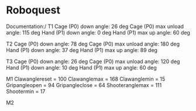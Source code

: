 # Roboquest

Documentation:/
T1
Cage (P0) down angle: 26 deg
Cage (P0) max unload angle: 115 deg
Hand (P1) down angle: 0 deg
Hand (P1) max up angle: 60 deg

T2
Cage (P0) down angle: 78 deg
Cage (P0) max unload angle: 180 deg
Hand (P1) down angle:  37 deg
Hand (P1) max up angle:  89 deg

T3
Cage (P0) down angle:  26 deg
Cage (P0) max unload angle:  120 deg
Hand (P1) down angle:  10 deg
Hand (P1) max up angle:  60 deg

M1
Clawanglereset = 100
Clawanglemax = 168
Clawanglemin = 15
Gripangleopen = 94
Gripangleclose = 64
Shooteranglemax = 111
Shootermin = 17

M2
